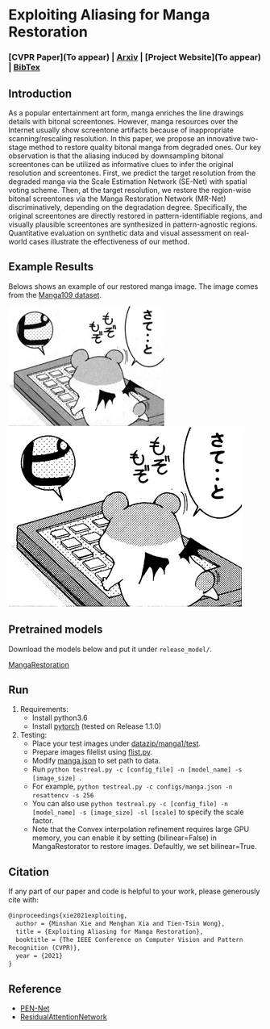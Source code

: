 # Exploiting Aliasing for Manga Restoration
### [CVPR Paper](To appear) | [Arxiv](https://arxiv.org/abs/2105.06830) | [Project Website](To appear) | [BibTex](#citation) 

<!-- ------------------------------------------------------------------------------ -->
## Introduction 
As a popular entertainment art form, manga enriches the line drawings details with bitonal screentones. However, manga resources over the Internet usually show screentone artifacts because of inappropriate scanning/rescaling resolution. In this paper, we propose an innovative two-stage method to restore quality bitonal manga from degraded ones. Our key observation is that the aliasing induced by downsampling bitonal screentones can be utilized as informative clues to infer the original resolution and screentones. First, we predict the target resolution from the degraded manga via the Scale Estimation Network (SE-Net) with spatial voting scheme. Then, at the target resolution, we restore the region-wise bitonal screentones via the Manga Restoration Network (MR-Net) discriminatively, depending on the degradation degree. Specifically, the original screentones are directly restored in pattern-identifiable regions, and visually plausible screentones are synthesized in pattern-agnostic regions. Quantitative evaluation on synthetic data and visual assessment on real-world cases illustrate the effectiveness of our method.

<!-- ------------------------------------------------------------------------------ -->
## Example Results 
Belows shows an example of our restored manga image. The image comes from the [Manga109 dataset](http://www.manga109.org/en/).

![Degraded](examples/Akuhamu_020.jpg)
![Restored](examples/Akuhamu_020_SR.png)

<!-- ------------------------------------------------------------------- -->
## Pretrained models
Download the models below and put it under `release_model/`.

[MangaRestoration](https://drive.google.com/file/d/1sazt7jlvfR6KEjOp9Tq2GpjMe04uRgtn/view?usp=sharing) 

<!-- -------------------------------------------------------- -->
## Run 
1. Requirements:
    * Install python3.6
    * Install [pytorch](https://pytorch.org/) (tested on Release 1.1.0)
2. Testing:
    * Place your test images under [datazip/manga1/test](datazip/manga1/test).
    * Prepare images filelist using [flist.py](scripts/flist.py).
    * Modify [manga.json](configs/manga.json) to set path to data.
    * Run `python testreal.py -c [config_file] -n [model_name] -s [image_size] `. 
    * For example, `python testreal.py -c configs/manga.json -n resattencv -s 256 `
    * You can also use `python testreal.py -c [config_file] -n [model_name] -s [image_size] -sl [scale]` to specify the scale factor. 
    * Note that the Convex interpolation refinement requires large GPU memory, you can enable it by setting (bilinear=False) in MangaRestorator to restore images. Defaultly, we set bilinear=True.

<!-- ------------------------------------------------------------------- -->
## Citation
If any part of our paper and code is helpful to your work, please generously cite with:
```
@inproceedings{xie2021exploiting,
  author = {Minshan Xie and Menghan Xia and Tien-Tsin Wong},
  title = {Exploiting Aliasing for Manga Restoration},
  booktitle = {The IEEE Conference on Computer Vision and Pattern Recognition (CVPR)},
  year = {2021}
}
```

## Reference
- [PEN-Net](https://github.com/researchmm/PEN-Net-for-Inpainting)
- [ResidualAttentionNetwork](https://github.com/tengshaofeng/ResidualAttentionNetwork-pytorch)

